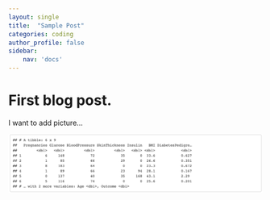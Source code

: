```yaml
---
layout: single
title:  "Sample Post"
categories: coding
author_profile: false
sidebar:
    nav: 'docs'
---
```


# First blog post.



I want to add picture...

![diabetes1](../images/2022-07-08-first/diabetes1.png)

